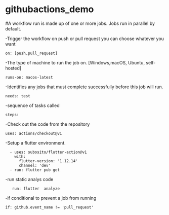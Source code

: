 # githubactions_demo

#A workflow run is made up of one or more jobs. Jobs run in parallel by default.

-Trigger the workflow on push or pull request you can choose whatever you want

    on: [push,pull_request]

-The type of machine to run the job on. [Windows,macOS, Ubuntu, self-hosted]

    runs-on: macos-latest
    
-Identifies any jobs that must complete successfully before this job will run.

    needs: test
    
-sequence of tasks called

    steps:
    
-Check out the code from the repository
  
    uses: actions/checkout@v1

-Setup a flutter environment.

      - uses: subosito/flutter-action@v1
        with:
          flutter-version: '1.12.14'
          channel: 'dev'
      - run: flutter pub get

-run static analys code
 
       run: flutter  analyze
       
 -if conditional to prevent a job from running
 
    if: github.event_name != 'pull_request'
       

